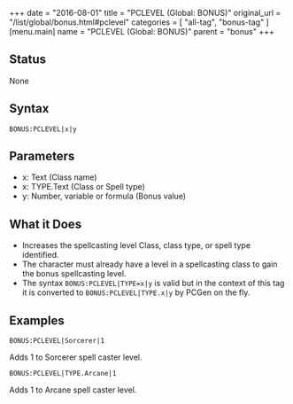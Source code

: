 +++
date = "2016-08-01"
title = "PCLEVEL (Global: BONUS)"
original_url = "/list/global/bonus.html#pclevel"
categories = [ "all-tag", "bonus-tag" ]
[menu.main]
    name = "PCLEVEL (Global: BONUS)"
    parent = "bonus"
+++

## Status

None

## Syntax

`BONUS:PCLEVEL|x|y`

## Parameters

-   x: Text (Class name)
-   x: TYPE.Text (Class or Spell type)
-   y: Number, variable or formula (Bonus value)



What it Does
------------

-   Increases the spellcasting level Class, class type, or spell
    type identified.
-   The character must already have a level in a spellcasting class to
    gain the bonus spellcasting level.
-   The syntax `BONUS:PCLEVEL|TYPE=x|y` is valid but in the context of
    this tag it is converted to `BONUS:PCLEVEL|TYPE.x|y` by PCGen on
    the fly.

Examples
--------

`BONUS:PCLEVEL|Sorcerer|1`

Adds 1 to Sorcerer spell caster level.

`BONUS:PCLEVEL|TYPE.Arcane|1`

Adds 1 to Arcane spell caster level.

